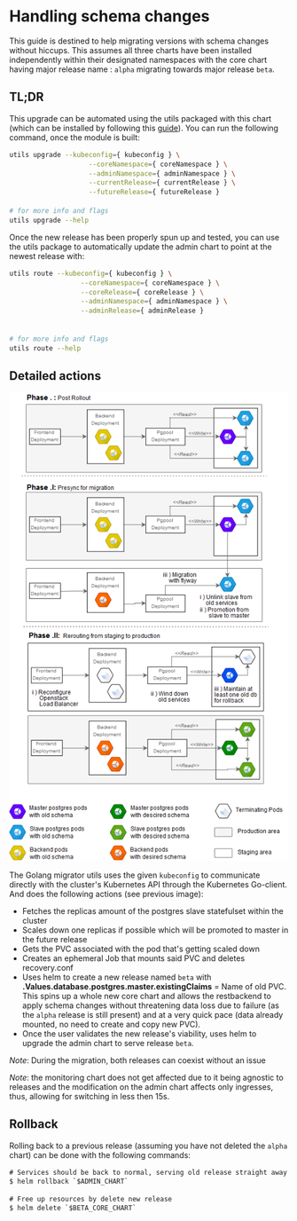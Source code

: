 
# Handling schema changes

This guide is destined to help migrating versions with schema changes without hiccups. This assumes all three charts have been installed independently within their designated namespaces with the core chart having major release name : `alpha` migrating towards major release `beta`.


## TL;DR

This upgrade can be automated using the utils packaged with this chart (which can be installed by following this [guide](BuildingUtils.md)). You can run the following command, once the module is built:

```sh
utils upgrade --kubeconfig={ kubeconfig } \
                    --coreNamespace={ coreNamespace } \
                    --adminNamespace={ adminNamespace } \
                    --currentRelease={ currentRelease } \
                    --futureRelease={ futureRelease }

# for more info and flags
utils upgrade --help
```

Once the new release has been properly spun up and tested, you can use the utils package to automatically update the admin chart to point at the newest release with:

```sh
utils route --kubeconfig={ kubeconfig } \
                  --coreNamespace={ coreNamespace } \
                  --coreRelease={ coreRelease } \
                  --adminNamespace={ adminNamespace } \
                  --adminRelease={ adminRelease }


# for more info and flags
utils route --help
```


## Detailed actions

![schema_change](../../../docs/public/content/images/helm_database_change.png)

The Golang migrator utils uses the given `kubeconfig` to communicate directly with the cluster's Kubernetes API through the Kubernetes Go-client. And does the following actions (see previous image):

-   Fetches the replicas amount of the postgres slave statefulset within the cluster
-   Scales down one replicas if possible which will be promoted to master in the future release
-   Gets the PVC associated with the pod that's getting scaled down
-   Creates an ephemeral Job that mounts said PVC and deletes recovery.conf
-   Uses helm to create a new release named `beta` with **.Values.database.postgres.master.existingClaims** = Name of old PVC. This spins up a whole new core chart and allows the restbackend to apply schema changes without threatening data loss due to failure (as the `alpha` release is still present) and at a very quick pace (data already mounted, no need to create and copy new PVC).
-   Once the user validates the new release's viability, uses helm to upgrade the admin chart to serve release `beta`.

*Note*: During the migration, both releases can coexist without an issue

*Note*: the monitoring chart does not get affected due to it being agnostic to releases and the modification on the admin chart affects only ingresses, thus, allowing for switching in less then 15s.


## Rollback

Rolling back to a previous release (assuming you have not deleted the `alpha` chart) can be done with the following commands:

```console
# Services should be back to normal, serving old release straight away
$ helm rollback `$ADMIN_CHART`

# Free up resources by delete new release
$ helm delete `$BETA_CORE_CHART`
```
